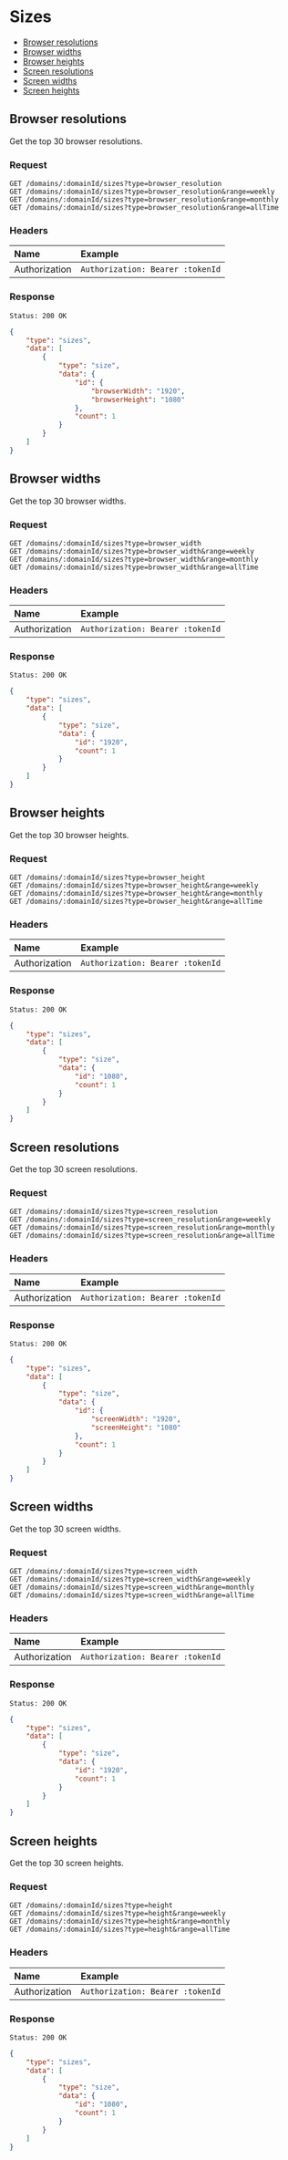 # Sizes

- [Browser resolutions](#browser-resolutions)
- [Browser widths](#browser-widths)
- [Browser heights](#browser-heights)
- [Screen resolutions](#screen-resolutions)
- [Screen widths](#screen-widths)
- [Screen heights](#screen-heights)

## Browser resolutions

Get the top 30 browser resolutions.

### Request

```
GET /domains/:domainId/sizes?type=browser_resolution
GET /domains/:domainId/sizes?type=browser_resolution&range=weekly
GET /domains/:domainId/sizes?type=browser_resolution&range=monthly
GET /domains/:domainId/sizes?type=browser_resolution&range=allTime
```

### Headers

| Name | Example |
|:-----------|:------------|
| Authorization | `Authorization: Bearer :tokenId` |

### Response

```
Status: 200 OK
```

```json
{
	"type": "sizes",
	"data": [
		{
			"type": "size",
			"data": {
				"id": {
					"browserWidth": "1920",
					"browserHeight": "1080"
				},
				"count": 1
			}
		}
	]
}
```

## Browser widths

Get the top 30 browser widths.

### Request

```
GET /domains/:domainId/sizes?type=browser_width
GET /domains/:domainId/sizes?type=browser_width&range=weekly
GET /domains/:domainId/sizes?type=browser_width&range=monthly
GET /domains/:domainId/sizes?type=browser_width&range=allTime
```

### Headers

| Name | Example |
|:-----------|:------------|
| Authorization | `Authorization: Bearer :tokenId` |

### Response

```
Status: 200 OK
```

```json
{
	"type": "sizes",
	"data": [
		{
			"type": "size",
			"data": {
				"id": "1920",
				"count": 1
			}
		}
	]
}
```

## Browser heights

Get the top 30 browser heights.

### Request

```
GET /domains/:domainId/sizes?type=browser_height
GET /domains/:domainId/sizes?type=browser_height&range=weekly
GET /domains/:domainId/sizes?type=browser_height&range=monthly
GET /domains/:domainId/sizes?type=browser_height&range=allTime
```

### Headers

| Name | Example |
|:-----------|:------------|
| Authorization | `Authorization: Bearer :tokenId` |

### Response

```
Status: 200 OK
```

```json
{
	"type": "sizes",
	"data": [
		{
			"type": "size",
			"data": {
				"id": "1080",
				"count": 1
			}
		}
	]
}
```

## Screen resolutions

Get the top 30 screen resolutions.

### Request

```
GET /domains/:domainId/sizes?type=screen_resolution
GET /domains/:domainId/sizes?type=screen_resolution&range=weekly
GET /domains/:domainId/sizes?type=screen_resolution&range=monthly
GET /domains/:domainId/sizes?type=screen_resolution&range=allTime
```

### Headers

| Name | Example |
|:-----------|:------------|
| Authorization | `Authorization: Bearer :tokenId` |

### Response

```
Status: 200 OK
```

```json
{
	"type": "sizes",
	"data": [
		{
			"type": "size",
			"data": {
				"id": {
					"screenWidth": "1920",
					"screenHeight": "1080"
				},
				"count": 1
			}
		}
	]
}
```

## Screen widths

Get the top 30 screen widths.

### Request

```
GET /domains/:domainId/sizes?type=screen_width
GET /domains/:domainId/sizes?type=screen_width&range=weekly
GET /domains/:domainId/sizes?type=screen_width&range=monthly
GET /domains/:domainId/sizes?type=screen_width&range=allTime
```

### Headers

| Name | Example |
|:-----------|:------------|
| Authorization | `Authorization: Bearer :tokenId` |

### Response

```
Status: 200 OK
```

```json
{
	"type": "sizes",
	"data": [
		{
			"type": "size",
			"data": {
				"id": "1920",
				"count": 1
			}
		}
	]
}
```

## Screen heights

Get the top 30 screen heights.

### Request

```
GET /domains/:domainId/sizes?type=height
GET /domains/:domainId/sizes?type=height&range=weekly
GET /domains/:domainId/sizes?type=height&range=monthly
GET /domains/:domainId/sizes?type=height&range=allTime
```

### Headers

| Name | Example |
|:-----------|:------------|
| Authorization | `Authorization: Bearer :tokenId` |

### Response

```
Status: 200 OK
```

```json
{
	"type": "sizes",
	"data": [
		{
			"type": "size",
			"data": {
				"id": "1080",
				"count": 1
			}
		}
	]
}
```